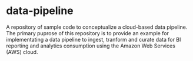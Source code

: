 # data-pipeline
A repository of sample code to conceptualize a cloud-based data pipeline.
The primary puprose of this repository is to provide an example for implementating a data pipeline to ingest, tranform and curate data for BI reporting and analytics consumption using the Amazon Web Services (AWS) cloud.
